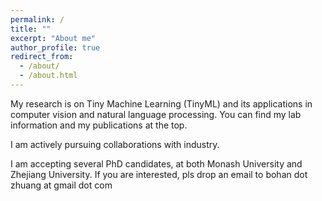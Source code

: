 ```yaml
---
permalink: /
title: ""
excerpt: "About me"
author_profile: true
redirect_from: 
  - /about/
  - /about.html
---
```



My research is on Tiny Machine Learning (TinyML) and its applications in computer vision and natural language processing. You can find my lab information and my publications at the top. 

I am actively pursuing collaborations with industry.

I am accepting several PhD candidates, at both Monash University and Zhejiang University. If you are interested, pls drop an email to bohan dot zhuang at gmail dot com
